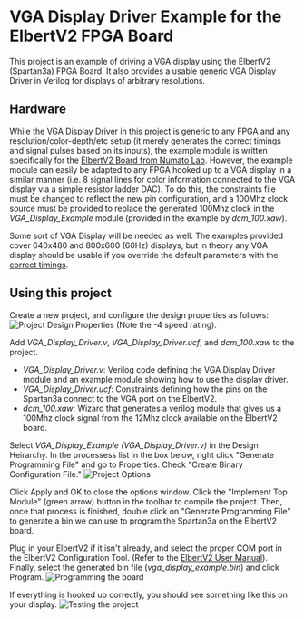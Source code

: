 # VGA Display Driver Example for the ElbertV2 FPGA Board
This project is an example of driving a VGA display using the ElbertV2 (Spartan3a) FPGA Board. It also provides a usable generic VGA Display Driver in Verilog for displays of arbitrary resolutions.

## Hardware
While the VGA Display Driver in this project is generic to any FPGA and any resolution/color-depth/etc setup (it merely generates the correct timings and signal pulses based on its inputs), the example module is written specifically for the [ElbertV2 Board from Numato Lab](https://numato.com/product/elbert-v2-spartan-3a-fpga-development-board). However, the example module can easily be adapted to any FPGA hooked up to a VGA display in a similar manner (i.e. 8 signal lines for color information connected to the VGA display via a simple resistor ladder DAC). To do this, the constraints file must be changed to reflect the new pin configuration, and a 100Mhz clock source must be provided to replace the generated 100Mhz clock in the _VGA_Display_Example_ module (provided in the example by _dcm_100.xaw_).

Some sort of VGA Display will be needed as well. The examples provided cover 640x480 and 800x600 (60Hz) displays, but in theory any VGA display should be usable if you override the default parameters with the [correct timings](https://www.epanorama.net/faq/vga2rgb/calc.html).

## Using this project
Create a new project, and configure the design properties as follows:
![Project Design Properties](https://i.imgur.com/rxClI8z.png)
(Note the -4 speed rating).

Add _VGA_Display_Driver.v_, _VGA_Display_Driver.ucf_, and _dcm_100.xaw_ to the project.

* _VGA_Display_Driver.v_: Verilog code defining the VGA Display Driver module and an example module showing how to use the display driver.
* _VGA_Display_Driver.ucf_: Constraints defining how the pins on the Spartan3a connect to the VGA port on the ElbertV2.
* _dcm_100.xaw_: Wizard that generates a verilog module that gives us a 100Mhz clock signal from the 12Mhz clock available on the ElbertV2 board.

Select _VGA_Display_Example (VGA_Display_Driver.v)_ in the Design Heirarchy. In the processess list in the box below, right click "Generate Programming File" and go to Properties. Check "Create Binary Configuration File."
![Project Options](https://i.imgur.com/QG1aHdb.png)

Click Apply and OK to close the options window. Click the "Implement Top Module" (green arrow) button in the toolbar to compile the project. Then, once that process is finished, double click on "Generate Programming File" to generate a bin we can use to program the Spartan3a on the ElbertV2 board.

Plug in your ElbertV2 if it isn't already, and select the proper COM port in the ElbertV2 Configuration Tool. (Refer to the [ElbertV2 User Manual](https://numato.com/docs/elbert-v2-spartan-3a-fpga-development-board/)). Finally, select the generated bin file (_vga_display_example.bin_) and click Program. 
![Programming the board](https://i.imgur.com/V20n1Lu.png)

If everything is hooked up correctly, you should see something like this on your display.
![Testing the project](https://i.imgur.com/8SizvzJ.jpg)
